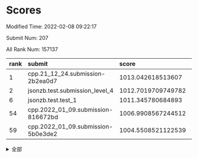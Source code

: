 # Scores

Modified Time: 2022-02-08 09:22:17

Submit Num: 207

All Rank Num: 157137

| rank |               submit               |       score        |       sigma        | pk_num |
| :--- | :--------------------------------- | :----------------- | :----------------- | :----- |
| 1    | cpp.21_12_24.submission-2b2ea0d7   | 1013.042618513607  | 0.8252420670787338 | 3037   |
| 2    | jsonzb.test.submission_level_4     | 1012.7019709749782 | 0.7948740331998824 | 3036   |
| 6    | jsonzb.test.test_1                 | 1011.345780684893  | 0.786752347926105  | 3038   |
| 54   | cpp.2022_01_09.submission-816672bd | 1006.9908567244512 | 0.7312290771641484 | 3038   |
| 59   | cpp.2022_01_09.submission-5b0e3de2 | 1004.5508521122539 | 0.7214968289734615 | 3031   |


<details>
<summary>全部</summary>

| rank |                 submit                 |       score        |       sigma        | pk_num |
| :--- | :------------------------------------- | :----------------- | :----------------- | :----- |
| 1    | cpp.21_12_24.submission-2b2ea0d7       | 1013.042618513607  | 0.8252420670787338 | 3037   |
| 2    | jsonzb.test.submission_level_4         | 1012.7019709749782 | 0.7948740331998824 | 3036   |
| 3    | gobigger.level_3.submission_level_3_18 | 1011.8911199439199 | 0.800173779268886  | 3034   |
| 4    | gobigger.level_3.submission_level_3_33 | 1011.7737800018872 | 0.7659617654272675 | 3041   |
| 5    | gobigger.level_3.submission_level_3_23 | 1011.5518561675087 | 0.7815472145348608 | 3036   |
| 6    | jsonzb.test.test_1                     | 1011.345780684893  | 0.786752347926105  | 3038   |
| 7    | gobigger.level_3.submission_level_3_4  | 1011.0650868255605 | 0.7578950668647689 | 3032   |
| 8    | gobigger.level_3.submission_level_3_35 | 1011.0486442487135 | 0.7604786621213048 | 3036   |
| 9    | gobigger.level_3.submission_level_3_20 | 1011.0079189807461 | 0.7663673361088    | 3035   |
| 10   | gobigger.level_3.submission_level_3_39 | 1010.7707321108886 | 0.7712790775254862 | 3037   |
| 11   | gobigger.level_3.submission_level_3_2  | 1010.7530614728711 | 0.7664643635591838 | 3041   |
| 12   | gobigger.level_3.submission_level_3_40 | 1010.7417273428408 | 0.7483199314260367 | 3037   |
| 13   | gobigger.level_3.submission_level_3_49 | 1010.5458297588596 | 0.7641470044194394 | 3035   |
| 14   | gobigger.level_3.submission_level_3_30 | 1010.5184811638356 | 0.8008210514670683 | 3029   |
| 15   | gobigger.level_3.submission_level_3_26 | 1010.3944523468962 | 0.754943839340699  | 3036   |
| 16   | gobigger.level_3.submission_level_3_12 | 1010.2958886642981 | 0.7489274576718425 | 3038   |
| 17   | gobigger.level_3.submission_level_3_10 | 1010.2909750003752 | 0.7361035568266083 | 3040   |
| 18   | gobigger.level_3.submission_level_3_47 | 1010.2879675601506 | 0.7673704698062986 | 3035   |
| 19   | gobigger.level_3.submission_level_3_48 | 1010.2757915963701 | 0.7490805729588617 | 3034   |
| 20   | gobigger.level_3.submission_level_3_29 | 1010.2415201319697 | 0.7676366792437476 | 3031   |
| 21   | gobigger.level_3.submission_level_3_22 | 1010.163189841345  | 0.7576317848511752 | 3036   |
| 22   | gobigger.level_3.submission_level_3_28 | 1010.1606094347171 | 0.753806594267654  | 3035   |
| 23   | gobigger.level_3.submission_level_3_17 | 1010.1481761685201 | 0.7627553179781257 | 3037   |
| 24   | gobigger.level_3.submission_level_3_3  | 1010.1460403349016 | 0.7782487766256236 | 3035   |
| 25   | gobigger.level_3.submission_level_3_31 | 1009.9968037135224 | 0.7472095711890224 | 3037   |
| 26   | gobigger.level_3.submission_level_3_25 | 1009.9127464443733 | 0.7467168677107405 | 3040   |
| 27   | gobigger.level_3.submission_level_3_7  | 1009.8596159056709 | 0.7528547979383914 | 3042   |
| 28   | gobigger.level_3.submission_level_3_13 | 1009.8294329409525 | 0.7534442027619519 | 3036   |
| 29   | gobigger.level_3.submission_level_3_16 | 1009.7870626860531 | 0.758079255921264  | 3031   |
| 30   | gobigger.level_3.submission_level_3_44 | 1009.7781137645067 | 0.7551405450821767 | 3041   |
| 31   | gobigger.level_3.submission_level_3_24 | 1009.7649667956601 | 0.7617242451192985 | 3034   |
| 32   | gobigger.level_3.submission_level_3_37 | 1009.7021454108133 | 0.7545569178979271 | 3035   |
| 33   | gobigger.level_3.submission_level_3_36 | 1009.6953902626885 | 0.747587275575021  | 3038   |
| 34   | gobigger.level_3.submission_level_3_6  | 1009.6910540607958 | 0.7624390858716613 | 3036   |
| 35   | gobigger.level_3.submission_level_3_19 | 1009.6500985522282 | 0.7626780185156578 | 3037   |
| 36   | gobigger.level_3.submission_level_3_27 | 1009.6171571553695 | 0.7543992866406266 | 3032   |
| 37   | gobigger.level_3.submission_level_3_43 | 1009.59010254922   | 0.758953642163338  | 3037   |
| 38   | gobigger.level_3.submission_level_3_38 | 1009.5484369451087 | 0.7647530821574396 | 3038   |
| 39   | gobigger.level_3.submission_level_3_34 | 1009.4828598096093 | 0.7430754949612632 | 3043   |
| 40   | gobigger.level_3.submission_level_3_8  | 1009.4687719221175 | 0.7693381562024463 | 3038   |
| 41   | gobigger.level_3.submission_level_3_42 | 1009.4288309125284 | 0.7580509004656114 | 3035   |
| 42   | gobigger.level_3.submission_level_3_15 | 1009.404560954969  | 0.7667119052323169 | 3036   |
| 43   | gobigger.level_3.submission_level_3_11 | 1009.3553853043709 | 0.7422117062827917 | 3036   |
| 44   | gobigger.level_3.submission_level_3_9  | 1009.3494315601364 | 0.7624506286531003 | 3036   |
| 45   | gobigger.level_3.submission_level_3_46 | 1009.3267410059203 | 0.7633561185166724 | 3034   |
| 46   | gobigger.level_3.submission_level_3_0  | 1009.3232348785318 | 0.7730656857262235 | 3036   |
| 47   | gobigger.level_3.submission_level_3_1  | 1009.1351948832682 | 0.767286242916622  | 3038   |
| 48   | gobigger.level_3.submission_level_3_45 | 1008.7205022182624 | 0.7492927682330853 | 3034   |
| 49   | gobigger.level_3.submission_level_3_5  | 1008.6664371601983 | 0.7298965235505935 | 3034   |
| 50   | gobigger.level_3.submission_level_3_32 | 1008.2696529728257 | 0.7523883855676481 | 3032   |
| 51   | gobigger.level_3.submission_level_3_14 | 1008.1955833453334 | 0.7419162148130303 | 3037   |
| 52   | gobigger.level_3.submission_level_3_41 | 1007.7582064162121 | 0.7395871615905253 | 3037   |
| 53   | gobigger.level_3.submission_level_3_21 | 1007.4888911269893 | 0.7101257366814825 | 3037   |
| 54   | cpp.2022_01_09.submission-816672bd     | 1006.9908567244512 | 0.7312290771641484 | 3038   |
| 55   | gobigger.level_1.submission_level_1_24 | 1005.149096772355  | 0.7176671281333293 | 3039   |
| 56   | gobigger.level_1.submission_level_1_18 | 1005.0052854232041 | 0.7156196615498378 | 3039   |
| 57   | gobigger.level_1.submission_level_1_22 | 1004.9407942256659 | 0.7161191632718997 | 3035   |
| 58   | gobigger.level_1.submission_level_1_47 | 1004.7434105409853 | 0.7235828018062248 | 3031   |
| 59   | cpp.2022_01_09.submission-5b0e3de2     | 1004.5508521122539 | 0.7214968289734615 | 3031   |
| 60   | gobigger.level_1.submission_level_1_30 | 1004.5485091860879 | 0.718113824078727  | 3034   |
| 61   | gobigger.level_1.submission_level_1_37 | 1004.4502427227918 | 0.722956871265885  | 3040   |
| 62   | gobigger.level_1.submission_level_1_23 | 1004.2525093202597 | 0.7284276182735816 | 3033   |
| 63   | gobigger.level_1.submission_level_1_20 | 1004.2193168859642 | 0.7154744903764862 | 3038   |
| 64   | gobigger.level_1.submission_level_1_42 | 1004.2071005410014 | 0.7200289832658803 | 3034   |
| 65   | gobigger.level_1.submission_level_1_2  | 1004.2048002939781 | 0.7306511987908917 | 3041   |
| 66   | gobigger.level_1.submission_level_1_25 | 1004.0421656049044 | 0.7176590332469814 | 3036   |
| 67   | gobigger.level_1.submission_level_1_0  | 1004.003824533782  | 0.7023157678317953 | 3036   |
| 68   | gobigger.level_1.submission_level_1_8  | 1003.9957412450709 | 0.7164032465869979 | 3034   |
| 69   | gobigger.level_1.submission_level_1_26 | 1003.913474456504  | 0.7251211803491192 | 3039   |
| 70   | gobigger.level_1.submission_level_1_13 | 1003.7700065209119 | 0.7165595524143623 | 3037   |
| 71   | gobigger.level_1.submission_level_1_31 | 1003.7447587126575 | 0.7171753550085358 | 3034   |
| 72   | gobigger.level_1.submission_level_1_5  | 1003.6297165405966 | 0.7119468620362868 | 3041   |
| 73   | gobigger.level_1.submission_level_1_35 | 1003.6042719690336 | 0.719227770921464  | 3036   |
| 74   | gobigger.level_1.submission_level_1_21 | 1003.524020055496  | 0.7121486696019853 | 3039   |
| 75   | gobigger.level_1.submission_level_1_33 | 1003.5112115795844 | 0.7119419455906423 | 3038   |
| 76   | gobigger.level_1.submission_level_1_12 | 1003.4633887997179 | 0.7194152699806544 | 3037   |
| 77   | gobigger.level_1.submission_level_1_9  | 1003.4579075470394 | 0.7129804166267163 | 3038   |
| 78   | gobigger.level_1.submission_level_1_11 | 1003.4452056489206 | 0.7182033866079622 | 3035   |
| 79   | gobigger.level_1.submission_level_1_29 | 1003.4263610723414 | 0.719760044874114  | 3036   |
| 80   | gobigger.level_1.submission_level_1_39 | 1003.413673209782  | 0.7029786605326167 | 3042   |
| 81   | gobigger.level_1.submission_level_1_19 | 1003.3893979473294 | 0.7274546854510411 | 3037   |
| 82   | gobigger.level_1.submission_level_1_28 | 1003.2897982789465 | 0.7187814248229875 | 3036   |
| 83   | gobigger.level_1.submission_level_1_48 | 1003.1823038763639 | 0.7107950425876848 | 3038   |
| 84   | gobigger.level_1.submission_level_1_6  | 1003.092861429577  | 0.7075341521474787 | 3045   |
| 85   | gobigger.level_1.submission_level_1_43 | 1003.0177925999682 | 0.7157542635721624 | 3035   |
| 86   | gobigger.level_1.submission_level_1_14 | 1002.9399559333965 | 0.7060331778318286 | 3035   |
| 87   | gobigger.level_1.submission_level_1_34 | 1002.9109974027759 | 0.710506645992636  | 3042   |
| 88   | gobigger.level_1.submission_level_1_1  | 1002.8868507299981 | 0.7061932970282622 | 3035   |
| 89   | gobigger.level_1.submission_level_1_4  | 1002.8824444905692 | 0.7210509329083686 | 3037   |
| 90   | gobigger.level_1.submission_level_1_7  | 1002.875569850366  | 0.7079544269171644 | 3035   |
| 91   | gobigger.level_1.submission_level_1_40 | 1002.8630757479307 | 0.7145226961156106 | 3037   |
| 92   | gobigger.level_1.submission_level_1_41 | 1002.6780949920754 | 0.7072944905476465 | 3040   |
| 93   | gobigger.level_1.submission_level_1_10 | 1002.6312629303152 | 0.7098637996618057 | 3037   |
| 94   | gobigger.level_1.submission_level_1_38 | 1002.6125009698627 | 0.7078632170084342 | 3034   |
| 95   | gobigger.level_1.submission_level_1_46 | 1002.5909733362241 | 0.7138502810529075 | 3039   |
| 96   | gobigger.level_1.submission_level_1_15 | 1002.575230284785  | 0.7036571701728018 | 3037   |
| 97   | gobigger.level_1.submission_level_1_16 | 1002.5480116383137 | 0.7175617782240253 | 3040   |
| 98   | gobigger.level_1.submission_level_1_17 | 1002.4791772901987 | 0.7088321065538108 | 3034   |
| 99   | gobigger.level_1.submission_level_1_27 | 1002.3282109129449 | 0.7077643339702948 | 3036   |
| 100  | gobigger.level_1.submission_level_1_36 | 1002.1512492405207 | 0.716988898641791  | 3035   |
| 101  | gobigger.level_1.submission_level_1_49 | 1002.1468796446819 | 0.7046936340860586 | 3034   |
| 102  | gobigger.level_1.submission_level_1_3  | 1002.1145315812811 | 0.7043210166676809 | 3038   |
| 103  | gobigger.level_1.submission_level_1_32 | 1001.9245569991924 | 0.7113943107631125 | 3041   |
| 104  | gobigger.level_1.submission_level_1_44 | 1001.8011011542094 | 0.7063320622033948 | 3038   |
| 105  | gobigger.level_1.submission_level_1_45 | 1001.6243361861967 | 0.7041093893169287 | 3036   |
| 106  | gobigger.random.submission_random_29   | 997.2763191986213  | 0.7095080217889553 | 3038   |
| 107  | gobigger.random.submission_random_35   | 997.1902691309004  | 0.7047994355375475 | 3038   |
| 108  | gobigger.random.submission_random_2    | 997.1696599984921  | 0.7115411432716443 | 3038   |
| 109  | gobigger.random.submission_random_38   | 997.0348043110547  | 0.7188384442145543 | 3041   |
| 110  | gobigger.random.submission_random_44   | 996.9988797214395  | 0.7156820198234086 | 3040   |
| 111  | gobigger.random.submission_random_19   | 996.9918775011193  | 0.7141695715891337 | 3037   |
| 112  | gobigger.random.submission_random_12   | 996.9631185814753  | 0.7086615005976749 | 3033   |
| 113  | gobigger.random.submission_random_20   | 996.7688915365563  | 0.7092086629561047 | 3038   |
| 114  | gobigger.random.submission_random_10   | 996.6447880710058  | 0.7011188490976422 | 3037   |
| 115  | gobigger.random.submission_random_41   | 996.633017161296   | 0.7078646930662945 | 3030   |
| 116  | gobigger.random.submission_random_48   | 996.6256052656681  | 0.7160465250006458 | 3036   |
| 117  | gobigger.random.submission_random_4    | 996.4501929202912  | 0.6950969958243649 | 3034   |
| 118  | gobigger.random.submission_random_39   | 996.4257030362355  | 0.7125047587887358 | 3043   |
| 119  | gobigger.random.submission_random_11   | 996.4098412984     | 0.704302011690253  | 3035   |
| 120  | gobigger.random.submission_random_40   | 996.3106154126019  | 0.7243842559610522 | 3034   |
| 121  | gobigger.random.submission_random_21   | 996.2709284576334  | 0.7103005407158662 | 3037   |
| 122  | gobigger.random.submission_random_26   | 996.2318695720777  | 0.6938414591738189 | 3040   |
| 123  | gobigger.random.submission_random_22   | 996.2214214587833  | 0.7171713824533547 | 3037   |
| 124  | gobigger.random.submission_random_14   | 996.1875397761844  | 0.7027637307987321 | 3036   |
| 125  | gobigger.random.submission_random_9    | 996.1874151296129  | 0.7213030845700097 | 3036   |
| 126  | gobigger.random.submission_random_43   | 996.16371474942    | 0.7084690130930533 | 3043   |
| 127  | gobigger.random.submission_random_23   | 996.1352800461126  | 0.7228185298108053 | 3035   |
| 128  | gobigger.random.submission_random_42   | 996.1275743596321  | 0.7061425651341204 | 3040   |
| 129  | gobigger.random.submission_random_34   | 996.0922227817338  | 0.7021736194096786 | 3039   |
| 130  | gobigger.random.submission_random_37   | 996.0781247364017  | 0.705127989768978  | 3037   |
| 131  | gobigger.random.submission_random_6    | 995.934641778882   | 0.7052681177899044 | 3034   |
| 132  | gobigger.random.submission_random_47   | 995.8996211906334  | 0.7083367483748925 | 3038   |
| 133  | gobigger.random.submission_random_45   | 995.8933260521441  | 0.7155809894221264 | 3037   |
| 134  | gobigger.random.submission_random_28   | 995.8791269995556  | 0.7170171855848798 | 3037   |
| 135  | gobigger.random.submission_random_3    | 995.8265603471077  | 0.7233602374618423 | 3033   |
| 136  | gobigger.random.submission_random_49   | 995.8017888784029  | 0.7163279863370219 | 3036   |
| 137  | gobigger.random.submission_random_30   | 995.8014690570966  | 0.698884251616255  | 3033   |
| 138  | gobigger.random.submission_random_31   | 995.7569530135331  | 0.7191060739242753 | 3035   |
| 139  | gobigger.random.submission_random_1    | 995.7528953143818  | 0.7120571000257037 | 3036   |
| 140  | gobigger.random.submission_random_15   | 995.7311769839587  | 0.716954808477603  | 3039   |
| 141  | gobigger.random.submission_random_32   | 995.6708024727432  | 0.7250518299237162 | 3035   |
| 142  | gobigger.random.submission_random_46   | 995.6628452023849  | 0.7123000155011912 | 3031   |
| 143  | gobigger.random.submission_random_0    | 995.6285633040153  | 0.7204393916504921 | 3040   |
| 144  | gobigger.random.submission_random_16   | 995.5347740303201  | 0.7089624962756956 | 3036   |
| 145  | gobigger.random.submission_random_17   | 995.4766453176001  | 0.7086416178281403 | 3037   |
| 146  | gobigger.random.submission_random_24   | 995.4490285706362  | 0.7247872305235729 | 3041   |
| 147  | gobigger.random.submission_random_18   | 995.4488242276575  | 0.7241667947541219 | 3042   |
| 148  | gobigger.random.submission_random_8    | 995.3278649664561  | 0.7062165557777625 | 3034   |
| 149  | gobigger.random.submission_random_13   | 995.3243252260907  | 0.7083785823868288 | 3042   |
| 150  | gobigger.random.submission_random_25   | 994.8411893183002  | 0.7031021118665866 | 3036   |
| 151  | gobigger.random.submission_random_7    | 994.826185354637   | 0.7171924993544354 | 3040   |
| 152  | gobigger.level_2.submission_level_2_30 | 994.7824967080876  | 0.7268289540066615 | 3035   |
| 153  | gobigger.random.submission_random_36   | 994.7516968571656  | 0.7236762835613617 | 3040   |
| 154  | gobigger.random.submission_random_5    | 994.6072385383987  | 0.7123671351787789 | 3034   |
| 155  | gobigger.random.submission_random_33   | 994.4805803070074  | 0.7234643930813536 | 3034   |
| 156  | gobigger.random.submission_random_27   | 994.3436407331701  | 0.7096408395532599 | 3035   |
| 157  | gobigger.level_2.submission_level_2_46 | 994.0784095487728  | 0.7287304205288119 | 3040   |
| 158  | gobigger.level_2.submission_level_2_42 | 993.4557411113742  | 0.7343754771095033 | 3036   |
| 159  | gobigger.level_2.submission_level_2_8  | 993.1823055393643  | 0.7397360592748544 | 3040   |
| 160  | gobigger.level_2.submission_level_2_49 | 993.1411929504441  | 0.7215193666315691 | 3038   |
| 161  | gobigger.level_2.submission_level_2_12 | 993.0294363307823  | 0.7393010914204343 | 3032   |
| 162  | gobigger.level_2.submission_level_2_18 | 993.0146088874675  | 0.7329147056240503 | 3040   |
| 163  | gobigger.level_2.submission_level_2_10 | 992.9977576177912  | 0.7282502001978226 | 3034   |
| 164  | gobigger.level_2.submission_level_2_33 | 992.9849522118175  | 0.735912397029775  | 3035   |
| 165  | gobigger.level_2.submission_level_2_19 | 992.8392820166137  | 0.7406675840403113 | 3032   |
| 166  | gobigger.level_2.submission_level_2_24 | 992.7549251112364  | 0.7436207489133735 | 3035   |
| 167  | gobigger.level_2.submission_level_2_20 | 992.6862668843597  | 0.777984895536093  | 3033   |
| 168  | gobigger.level_2.submission_level_2_35 | 992.6373990637132  | 0.7358251544203628 | 3035   |
| 169  | gobigger.level_2.submission_level_2_32 | 992.6311863971113  | 0.7426964127362522 | 3036   |
| 170  | gobigger.level_2.submission_level_2_5  | 992.5323853698962  | 0.7298583402536797 | 3033   |
| 171  | gobigger.level_2.submission_level_2_0  | 992.522726823074   | 0.7428187452829949 | 3034   |
| 172  | gobigger.level_2.submission_level_2_40 | 992.417614221002   | 0.7713330860983932 | 3037   |
| 173  | gobigger.level_2.submission_level_2_9  | 992.4092214576573  | 0.7383102763606754 | 3041   |
| 174  | gobigger.level_2.submission_level_2_44 | 992.3898461587778  | 0.7240798627855339 | 3032   |
| 175  | gobigger.level_2.submission_level_2_45 | 992.3756208753506  | 0.7541737001946159 | 3033   |
| 176  | gobigger.level_2.submission_level_2_37 | 992.2445635221694  | 0.7549303537714432 | 3031   |
| 177  | gobigger.level_2.submission_level_2_7  | 992.186577975622   | 0.7456986396054502 | 3036   |
| 178  | gobigger.level_2.submission_level_2_23 | 992.1287786628804  | 0.7364992836568347 | 3037   |
| 179  | gobigger.level_2.submission_level_2_38 | 992.0274156137023  | 0.7601802792904219 | 3041   |
| 180  | gobigger.level_2.submission_level_2_31 | 992.0273126555636  | 0.7399954189501605 | 3037   |
| 181  | gobigger.level_2.submission_level_2_16 | 991.9875133933234  | 0.7472664587395745 | 3030   |
| 182  | gobigger.level_2.submission_level_2_11 | 991.9810886941106  | 0.7537182987765214 | 3038   |
| 183  | gobigger.level_2.submission_level_2_1  | 991.8835050100803  | 0.7403412138261872 | 3035   |
| 184  | gobigger.level_2.submission_level_2_29 | 991.8175077540038  | 0.7558753229617375 | 3036   |
| 185  | gobigger.level_2.submission_level_2_25 | 991.591335050657   | 0.7580235589930101 | 3041   |
| 186  | gobigger.level_2.submission_level_2_6  | 991.5505040951316  | 0.7532067243569838 | 3038   |
| 187  | gobigger.level_2.submission_level_2_26 | 991.4876053585888  | 0.7433292398473633 | 3034   |
| 188  | gobigger.level_2.submission_level_2_14 | 991.4236166715481  | 0.7345977643507272 | 3038   |
| 189  | gobigger.level_2.submission_level_2_4  | 991.3431478405191  | 0.7443649365691387 | 3042   |
| 190  | gobigger.level_2.submission_level_2_13 | 991.2794769806487  | 0.7440763796452599 | 3035   |
| 191  | gobigger.level_2.submission_level_2_43 | 991.2736648470341  | 0.7422456366581242 | 3035   |
| 192  | gobigger.level_2.submission_level_2_39 | 991.2710020971205  | 0.7513203526416806 | 3035   |
| 193  | gobigger.level_2.submission_level_2_3  | 991.2613060992721  | 0.7504347959776876 | 3036   |
| 194  | gobigger.level_2.submission_level_2_36 | 991.2410806633018  | 0.743968007719479  | 3034   |
| 195  | gobigger.level_2.submission_level_2_41 | 991.2394614181488  | 0.7722526853296126 | 3034   |
| 196  | gobigger.level_2.submission_level_2_28 | 991.2197808114131  | 0.7442121450422756 | 3036   |
| 197  | gobigger.level_2.submission_level_2_47 | 991.1038729015444  | 0.7577231585268571 | 3034   |
| 198  | gobigger.level_2.submission_level_2_17 | 991.0320720138428  | 0.7526689770867203 | 3039   |
| 199  | gobigger.level_2.submission_level_2_48 | 990.8669259800346  | 0.7488484902419876 | 3037   |
| 200  | gobigger.level_2.submission_level_2_27 | 990.7885325097901  | 0.7730870739957523 | 3037   |
| 201  | gobigger.level_2.submission_level_2_34 | 990.549827283909   | 0.7596193243576889 | 3034   |
| 202  | gobigger.level_2.submission_level_2_15 | 990.3684939624942  | 0.7734096458938868 | 3033   |
| 203  | gobigger.level_2.submission_level_2_22 | 990.2864943195473  | 0.7370649351830695 | 3042   |
| 204  | gobigger.level_2.submission_level_2_21 | 990.2183118427494  | 0.7483174916903272 | 3035   |
| 205  | gobigger.level_2.submission_level_2_2  | 990.0666684767424  | 0.7541113395466478 | 3035   |
| 206  | gobigger.none.submission_none_0        | 975.5216931321854  | 1.4414910957369997 | 3037   |
| 207  | gobigger.none.submission_none_1        | 973.7944129563888  | 1.6628980656465422 | 3031   |

</details>